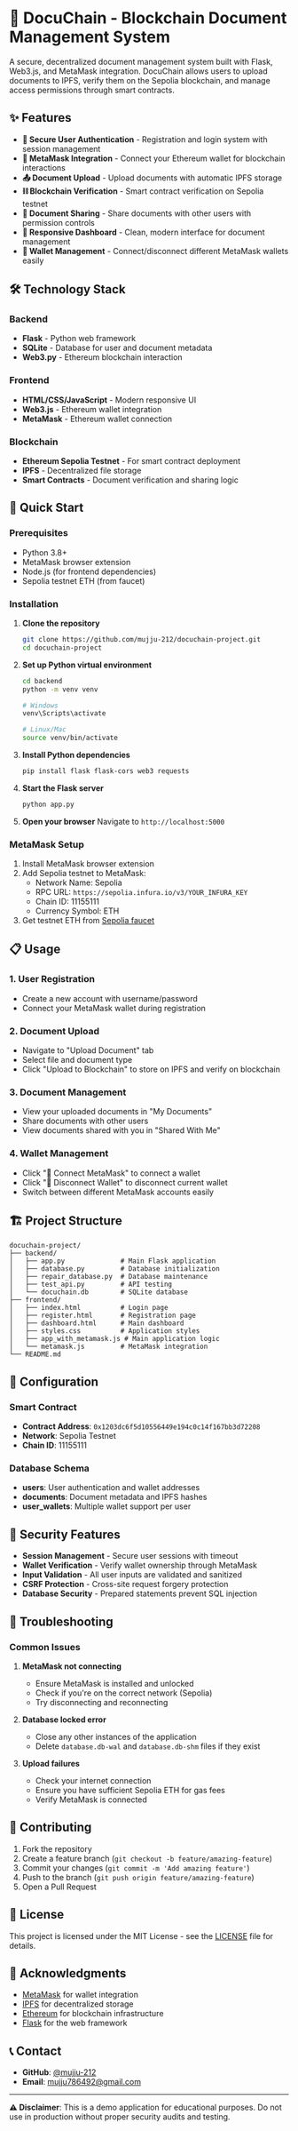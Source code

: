 # 🔗 DocuChain - Blockchain Document Management System

A secure, decentralized document management system built with Flask, Web3.js, and MetaMask integration. DocuChain allows users to upload documents to IPFS, verify them on the Sepolia blockchain, and manage access permissions through smart contracts.

## ✨ Features

- **🔐 Secure User Authentication** - Registration and login system with session management
- **🦊 MetaMask Integration** - Connect your Ethereum wallet for blockchain interactions
- **📤 Document Upload** - Upload documents with automatic IPFS storage
- **⛓️ Blockchain Verification** - Smart contract verification on Sepolia testnet
- **🤝 Document Sharing** - Share documents with other users with permission controls
- **📱 Responsive Dashboard** - Clean, modern interface for document management
- **🔄 Wallet Management** - Connect/disconnect different MetaMask wallets easily

## 🛠️ Technology Stack

### Backend
- **Flask** - Python web framework
- **SQLite** - Database for user and document metadata
- **Web3.py** - Ethereum blockchain interaction

### Frontend
- **HTML/CSS/JavaScript** - Modern responsive UI
- **Web3.js** - Ethereum wallet integration
- **MetaMask** - Ethereum wallet connection

### Blockchain
- **Ethereum Sepolia Testnet** - For smart contract deployment
- **IPFS** - Decentralized file storage
- **Smart Contracts** - Document verification and sharing logic

## 🚀 Quick Start

### Prerequisites
- Python 3.8+
- MetaMask browser extension
- Node.js (for frontend dependencies)
- Sepolia testnet ETH (from faucet)

### Installation

1. **Clone the repository**
   ```bash
   git clone https://github.com/mujju-212/docuchain-project.git
   cd docuchain-project
   ```

2. **Set up Python virtual environment**
   ```bash
   cd backend
   python -m venv venv
   
   # Windows
   venv\Scripts\activate
   
   # Linux/Mac
   source venv/bin/activate
   ```

3. **Install Python dependencies**
   ```bash
   pip install flask flask-cors web3 requests
   ```

4. **Start the Flask server**
   ```bash
   python app.py
   ```

5. **Open your browser**
   Navigate to `http://localhost:5000`

### MetaMask Setup

1. Install MetaMask browser extension
2. Add Sepolia testnet to MetaMask:
   - Network Name: Sepolia
   - RPC URL: `https://sepolia.infura.io/v3/YOUR_INFURA_KEY`
   - Chain ID: 11155111
   - Currency Symbol: ETH
3. Get testnet ETH from [Sepolia faucet](https://sepoliafaucet.com/)

## 📋 Usage

### 1. User Registration
- Create a new account with username/password
- Connect your MetaMask wallet during registration

### 2. Document Upload
- Navigate to "Upload Document" tab
- Select file and document type
- Click "Upload to Blockchain" to store on IPFS and verify on blockchain

### 3. Document Management
- View your uploaded documents in "My Documents"
- Share documents with other users
- View documents shared with you in "Shared With Me"

### 4. Wallet Management
- Click "🦊 Connect MetaMask" to connect a wallet
- Click "🔌 Disconnect Wallet" to disconnect current wallet
- Switch between different MetaMask accounts easily

## 🏗️ Project Structure

```
docuchain-project/
├── backend/
│   ├── app.py              # Main Flask application
│   ├── database.py         # Database initialization
│   ├── repair_database.py  # Database maintenance
│   ├── test_api.py         # API testing
│   └── docuchain.db        # SQLite database
├── frontend/
│   ├── index.html          # Login page
│   ├── register.html       # Registration page
│   ├── dashboard.html      # Main dashboard
│   ├── styles.css          # Application styles
│   ├── app_with_metamask.js # Main application logic
│   └── metamask.js         # MetaMask integration
└── README.md
```

## 🔧 Configuration

### Smart Contract
- **Contract Address**: `0x1203dc6f5d10556449e194c0c14f167bb3d72208`
- **Network**: Sepolia Testnet
- **Chain ID**: 11155111

### Database Schema
- **users**: User authentication and wallet addresses
- **documents**: Document metadata and IPFS hashes
- **user_wallets**: Multiple wallet support per user

## 🚨 Security Features

- **Session Management** - Secure user sessions with timeout
- **Wallet Verification** - Verify wallet ownership through MetaMask
- **Input Validation** - All user inputs are validated and sanitized
- **CSRF Protection** - Cross-site request forgery protection
- **Database Security** - Prepared statements prevent SQL injection

## 🐛 Troubleshooting

### Common Issues

1. **MetaMask not connecting**
   - Ensure MetaMask is installed and unlocked
   - Check if you're on the correct network (Sepolia)
   - Try disconnecting and reconnecting

2. **Database locked error**
   - Close any other instances of the application
   - Delete `database.db-wal` and `database.db-shm` files if they exist

3. **Upload failures**
   - Check your internet connection
   - Ensure you have sufficient Sepolia ETH for gas fees
   - Verify MetaMask is connected

## 🤝 Contributing

1. Fork the repository
2. Create a feature branch (`git checkout -b feature/amazing-feature`)
3. Commit your changes (`git commit -m 'Add amazing feature'`)
4. Push to the branch (`git push origin feature/amazing-feature`)
5. Open a Pull Request

## 📄 License

This project is licensed under the MIT License - see the [LICENSE](LICENSE) file for details.

## 🙏 Acknowledgments

- [MetaMask](https://metamask.io/) for wallet integration
- [IPFS](https://ipfs.io/) for decentralized storage
- [Ethereum](https://ethereum.org/) for blockchain infrastructure
- [Flask](https://flask.palletsprojects.com/) for the web framework

## 📞 Contact

- **GitHub**: [@mujju-212](https://github.com/mujju-212)
- **Email**: mujju786492@gmail.com

---

**⚠️ Disclaimer**: This is a demo application for educational purposes. Do not use in production without proper security audits and testing.